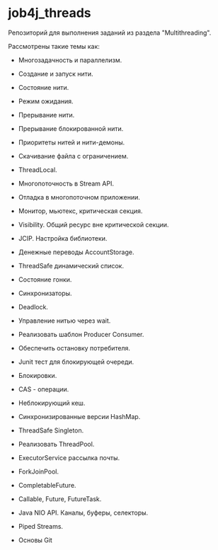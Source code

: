 # job4j_threads

Репозиторий для выполнения заданий из раздела "Multithreading".

Рассмотрены такие темы как:

- Многозадачность и параллелизм.
- Создание и запуск нити.
- Состояние нити.
- Режим ожидания.
- Прерывание нити.
- Прерывание блокированной нити.
- Приоритеты нитей и нити-демоны.
- Скачивание файла с ограничением.
- ThreadLocal.
- Многопоточность в Stream API.
- Отладка в многопоточном приложении.

- Монитор, мьютекс, критическая секция.
- Visibility. Общий ресурс вне критической секции.
- JCIP. Настройка библиотеки.
- Денежные переводы AccountStorage.
- ThreadSafe динамический список.
- Состояние гонки.
- Синхронизаторы.
- Deadlock.

- Управление нитью через wait.
- Реализовать шаблон Producer Consumer.
- Обеспечить остановку потребителя.
- Junit тест для блокирующей очереди.
- Блокировки.

- CAS - операции.
- Неблокирующий кеш.
- Синхронизированные версии HashMap.

- ThreadSafe Singleton.
- Реализовать ThreadPool.
- ExecutorService рассылка почты.
- ForkJoinPool.
- CompletableFuture.
- Callable, Future, FutureTask.

- Java NIO API. Каналы, буферы, селекторы.
- Piped Streams.

- Основы Git